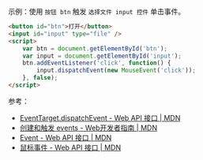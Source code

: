 
示例：使用 `按钮 btn` 触发 `选择文件 input 控件` 单击事件。

```html
<button id="btn">打开</button>
<input id="input" type="file" />
<script>
    var btn = document.getElementById('btn');
    var input = document.getElementById('input');
    btn.addEventListener('click', function() {
        input.dispatchEvent(new MouseEvent('click'));
    }, false);
</script>
```

参考：

- [EventTarget.dispatchEvent - Web API 接口 | MDN](https://developer.mozilla.org/zh-CN/docs/Web/API/EventTarget/dispatchEvent)
- [创建和触发 events - Web开发者指南 | MDN](https://developer.mozilla.org/zh-CN/docs/Web/Guide/Events/Creating_and_triggering_events)
- [Event - Web API 接口 | MDN](https://developer.mozilla.org/zh-CN/docs/Web/API/Event)
- [鼠标事件 - Web API 接口 | MDN](https://developer.mozilla.org/zh-CN/docs/Web/API/MouseEvent)
